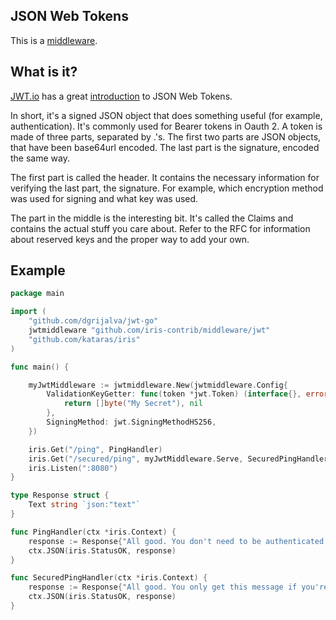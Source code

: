## JSON Web Tokens


This is a [middleware](https://github.com/iris-contrib/middleware/jwt).

## What is it?

[JWT.io](https://jwt.io) has a great [introduction](https://jwt.io/introduction/) to JSON Web Tokens.

In short, it's a signed JSON object that does something useful (for example, authentication). It's commonly used for Bearer tokens in Oauth 2. A token is made of three parts, separated by .'s. The first two parts are JSON objects, that have been base64url encoded. The last part is the signature, encoded the same way.

The first part is called the header. It contains the necessary information for verifying the last part, the signature. For example, which encryption method was used for signing and what key was used.

The part in the middle is the interesting bit. It's called the Claims and contains the actual stuff you care about. Refer to the RFC for information about reserved keys and the proper way to add your own.


## Example
```go
package main

import (
	"github.com/dgrijalva/jwt-go"
	jwtmiddleware "github.com/iris-contrib/middleware/jwt"
	"github.com/kataras/iris"
)

func main() {

	myJwtMiddleware := jwtmiddleware.New(jwtmiddleware.Config{
		ValidationKeyGetter: func(token *jwt.Token) (interface{}, error) {
			return []byte("My Secret"), nil
		},
		SigningMethod: jwt.SigningMethodHS256,
	})

	iris.Get("/ping", PingHandler)
	iris.Get("/secured/ping", myJwtMiddleware.Serve, SecuredPingHandler)
	iris.Listen(":8080")
}

type Response struct {
	Text string `json:"text"`
}

func PingHandler(ctx *iris.Context) {
	response := Response{"All good. You don't need to be authenticated to call this"}
	ctx.JSON(iris.StatusOK, response)
}

func SecuredPingHandler(ctx *iris.Context) {
	response := Response{"All good. You only get this message if you're authenticated"}
	ctx.JSON(iris.StatusOK, response)
}
```